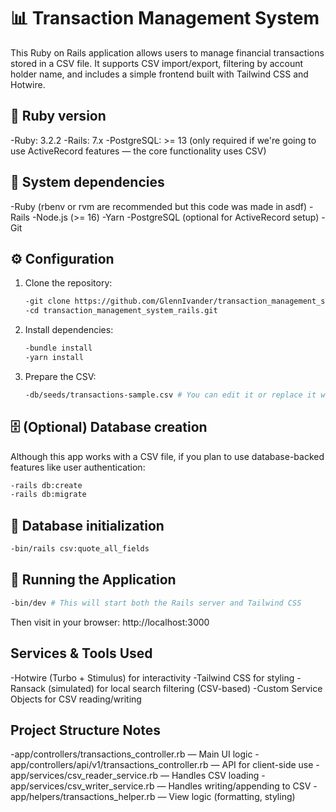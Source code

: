 # 📊 Transaction Management System
This Ruby on Rails application allows users to manage financial transactions stored in a CSV file. It supports CSV import/export, filtering by account holder name, and includes a simple frontend built with Tailwind CSS and Hotwire.

## 🔧 Ruby version
-Ruby: 3.2.2
-Rails: 7.x
-PostgreSQL: >= 13 (only required if we're going to use ActiveRecord features — the core functionality uses CSV)

## 🧩 System dependencies
-Ruby (rbenv or rvm are recommended but this code was made in asdf)
-Rails
-Node.js (>= 16)
-Yarn
-PostgreSQL (optional for ActiveRecord setup)
-Git

## ⚙️ Configuration
1. Clone the repository:
   ```bash
   -git clone https://github.com/GlennIvander/transaction_management_system_rails.git
   -cd transaction_management_system_rails.git
   ```
3. Install dependencies:
   ```bash
   -bundle install
   -yarn install
   ```
   
5. Prepare the CSV:
   ```bash
   -db/seeds/transactions-sample.csv # You can edit it or replace it with your own data.
   ```

## 🗄️ (Optional) Database creation
  Although this app works with a CSV file, if you plan to use database-backed features like user authentication:
  ```bash
  -rails db:create
  -rails db:migrate
  ```

## 🔌 Database initialization
  ```bash
  -bin/rails csv:quote_all_fields
   ```

## 🚀 Running the Application
   ```bash
  -bin/dev # This will start both the Rails server and Tailwind CSS
   ```
  Then visit in your browser: http://localhost:3000

## Services & Tools Used
  -Hotwire (Turbo + Stimulus) for interactivity
  -Tailwind CSS for styling
  -Ransack (simulated) for local search filtering (CSV-based)
  -Custom Service Objects for CSV reading/writing

## Project Structure Notes
  -app/controllers/transactions_controller.rb — Main UI logic
  -app/controllers/api/v1/transactions_controller.rb — API for client-side use
  -app/services/csv_reader_service.rb — Handles CSV loading
  -app/services/csv_writer_service.rb — Handles writing/appending to CSV
  -app/helpers/transactions_helper.rb — View logic (formatting, styling)
  
